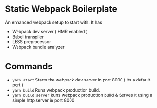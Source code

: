 # Static Webpack Boilerplate
An enhanced webpack setup to start with. It has
- Webpack dev server ( HMR enabled )
- Babel transpiler
- LESS preprocessor
- Webpack bundle analyzer

# Commands
- `yarn start` Starts the webpack dev server in port 8000 ( its a default port )
- `yarn build` Runs webpack production build.
- `yarn build:server` Runs webpack production build & Serves it using a simple http server in port 8000
